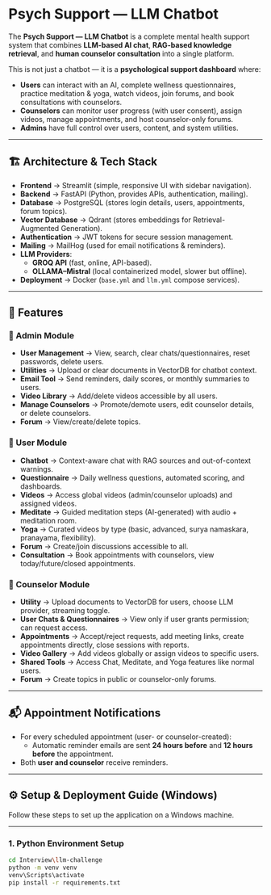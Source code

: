# Psych Support — LLM Chatbot  

The **Psych Support — LLM Chatbot** is a complete mental health support system that combines **LLM-based AI chat**, **RAG-based knowledge retrieval**, and **human counselor consultation** into a single platform.  

This is not just a chatbot — it is a **psychological support dashboard** where:  
- **Users** can interact with an AI, complete wellness questionnaires, practice meditation & yoga, watch videos, join forums, and book consultations with counselors.  
- **Counselors** can monitor user progress (with user consent), assign videos, manage appointments, and host counselor-only forums.  
- **Admins** have full control over users, content, and system utilities.  

---

## 🏗️ Architecture & Tech Stack  

- **Frontend** → Streamlit (simple, responsive UI with sidebar navigation).  
- **Backend** → FastAPI (Python, provides APIs, authentication, mailing).  
- **Database** → PostgreSQL (stores login details, users, appointments, forum topics).  
- **Vector Database** → Qdrant (stores embeddings for Retrieval-Augmented Generation).  
- **Authentication** → JWT tokens for secure session management.  
- **Mailing** → MailHog (used for email notifications & reminders).  
- **LLM Providers**:  
  - **GROQ API** (fast, online, API-based).  
  - **OLLAMA–Mistral** (local containerized model, slower but offline).  
- **Deployment** → Docker (`base.yml` and `llm.yml` compose services).  

---

## 📑 Features  

### 🔹 Admin Module  
- **User Management** → View, search, clear chats/questionnaires, reset passwords, delete users.  
- **Utilities** → Upload or clear documents in VectorDB for chatbot context.  
- **Email Tool** → Send reminders, daily scores, or monthly summaries to users.  
- **Video Library** → Add/delete videos accessible by all users.  
- **Manage Counselors** → Promote/demote users, edit counselor details, or delete counselors.  
- **Forum** → View/create/delete topics.  

### 🔹 User Module  
- **Chatbot** → Context-aware chat with RAG sources and out-of-context warnings.  
- **Questionnaire** → Daily wellness questions, automated scoring, and dashboards.  
- **Videos** → Access global videos (admin/counselor uploads) and assigned videos.  
- **Meditate** → Guided meditation steps (AI-generated) with audio + meditation room.  
- **Yoga** → Curated videos by type (basic, advanced, surya namaskara, pranayama, flexibility).  
- **Forum** → Create/join discussions accessible to all.  
- **Consultation** → Book appointments with counselors, view today/future/closed appointments.  

### 🔹 Counselor Module  
- **Utility** → Upload documents to VectorDB for users, choose LLM provider, streaming toggle.  
- **User Chats & Questionnaires** → View only if user grants permission; can request access.  
- **Appointments** → Accept/reject requests, add meeting links, create appointments directly, close sessions with reports.  
- **Video Gallery** → Add videos globally or assign videos to specific users.  
- **Shared Tools** → Access Chat, Meditate, and Yoga features like normal users.  
- **Forum** → Create topics in public or counselor-only forums.  

---

## 📬 Appointment Notifications  

- For every scheduled appointment (user- or counselor-created):  
  - Automatic reminder emails are sent **24 hours before** and **12 hours before** the appointment.  
- Both **user and counselor** receive reminders.  

---

## ⚙️ Setup & Deployment Guide (Windows)  

Follow these steps to set up the application on a Windows machine.  

---

### 1. Python Environment Setup  

```bash
cd Interview\llm-challenge
python -m venv venv
venv\Scripts\activate
pip install -r requirements.txt